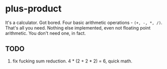 # plus-product
It's a calculator. Got bored. Four basic arithmetic operations - `(+, -, *, /)`. That's all you need. Nothing else implemented, even not floating point arithmetic. You don't need one, in fact.
## TODO
1. fix fucking sum reduction. 4 * (2 + 2 * 2) = 6, quick math. 


